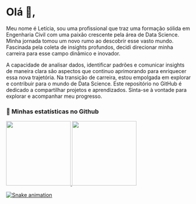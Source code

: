 # Olá 👋, 

Meu nome é Letícia, sou uma profissional que traz uma formação sólida em Engenharia Civil com uma paixão crescente pela área de Data Science. Minha jornada tomou um novo rumo ao descobrir esse vasto mundo. Fascinada pela coleta de insights profundos, decidi direcionar minha carreira para esse campo dinâmico e inovador.

</ul>
A capacidade de analisar dados, identificar padrões e comunicar insights de maneira clara são aspectos que continuo aprimorando para enriquecer essa nova trajetória. Na transição de carreira, estou empolgada em explorar e contribuir para o mundo de Data Science.                                                                                                             
Este repositório no GitHub é dedicado a compartilhar projetos e aprendizados. Sinta-se à vontade para explorar e acompanhar meu progresso. </ul>

</ul>


### 🧐 Minhas estatísticas no Github

 <div>
 <p align="left">
   <a href="https://github.com/letibraga">
   <img height="175em" src="https://github-readme-stats.vercel.app/api?username=letibraga&show_icons=true&theme=dracula&include_all_commits=true&count_private=true"/>
   <img height="175em" src="https://github-readme-stats.vercel.app/api/top-langs/?username=letibraga&layout=compact&langs_count=16&theme=dracula"/>
<div>


 ![Snake animation](https://github.com/letibraga/letibraga/blob/output/github-contribution-grid-snake.svg)
